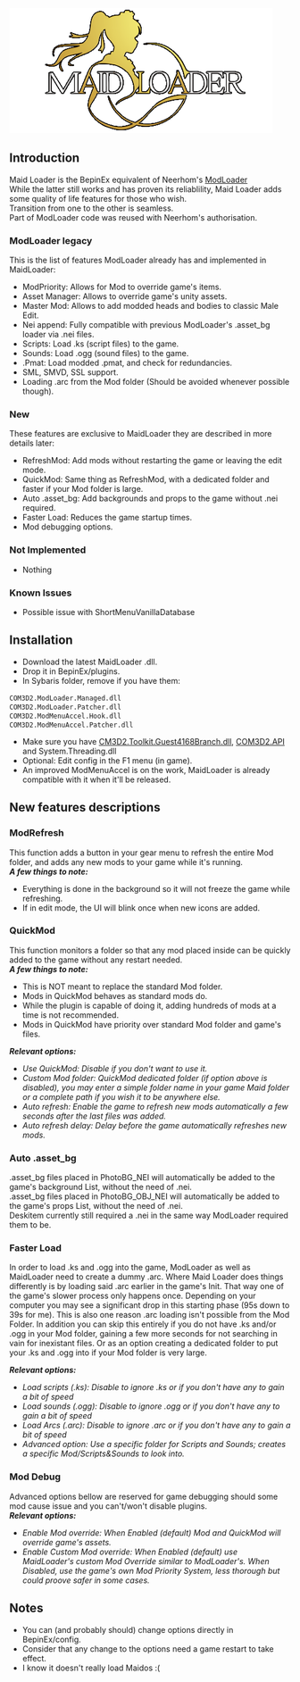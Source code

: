 ![MaidLoader](MaidLoaderLogo.png)

## Introduction

Maid Loader is the BepinEx equivalent of Neerhom's [ModLoader](https://github.com/Neerhom/COM3D2.ModLoader)  
While the latter still works and has proven its reliablility, Maid Loader adds some quality of life features for those who wish.  
Transition from one to the other is seamless.  
Part of ModLoader code was reused with Neerhom's authorisation.  

### ModLoader legacy
This is the list of features ModLoader already has and implemented in MaidLoader:
- ModPriority: Allows for Mod to override game's items.
- Asset Manager: Allows to override game's unity assets.
- Master Mod: Allows to add modded heads and bodies to classic Male Edit.
- Nei append: Fully compatible with previous ModLoader's .asset_bg loader via .nei files.
- Scripts: Load .ks (script files) to the game.
- Sounds: Load .ogg (sound files) to the game.
- .Pmat: Load modded .pmat, and check for redundancies.
- SML, SMVD, SSL support.
- Loading .arc from the Mod folder (Should be avoided whenever possible though).

### New  
These features are exclusive to MaidLoader they are described in more details later:
- RefreshMod:  Add mods without restarting the game or leaving the edit mode.
- QuickMod: Same thing as RefreshMod, with a dedicated folder and faster if your Mod folder is large.
- Auto .asset_bg: Add backgrounds and props to the game without .nei required.
- Faster Load: Reduces the game startup times.
- Mod debugging options.

### Not Implemented
- Nothing

### Known Issues
- Possible issue with ShortMenuVanillaDatabase


## Installation
- Download the latest MaidLoader .dll.
- Drop it in BepinEx/plugins.
- In Sybaris folder, remove if you have them:
```
COM3D2.ModLoader.Managed.dll
COM3D2.ModLoader.Patcher.dll
COM3D2.ModMenuAccel.Hook.dll
COM3D2.ModMenuAccel.Patcher.dll
```
- Make sure you have [CM3D2.Toolkit.Guest4168Branch.dll](https://github.com/JustAGuest4168/CM3D2.Toolkit/releases), [COM3D2.API](https://github.com/DeathWeasel1337/COM3D2_Plugins/releases/tag/v3) and System.Threading.dll
- Optional: Edit config in the F1 menu (in game).
- An improved ModMenuAccel is on the work, MaidLoader is already compatible with it when it'll be released.

## New features descriptions
### ModRefresh
This function adds a button in your gear menu to refresh the entire Mod folder, and adds any new mods to your game while it's running.  
__*A few things to note:*__
- Everything is done in the background so it will not freeze the game while refreshing.
- If in edit mode, the UI will blink once when new icons are added.

### QuickMod
This function monitors a folder so that any mod placed inside can be quickly added to the game without any restart needed.  
__*A few things to note:*__
- This is NOT meant to replace the standard Mod folder.  
- Mods in QuickMod behaves as standard mods do.
- While the plugin is capable of doing it, adding hundreds of mods at a time is not recommended.
- Mods in QuickMod have priority over standard Mod folder and game's files.

__*Relevant options:*__  
- *Use QuickMod: Disable if you don't want to use it.*   
- *Custom Mod folder: QuickMod dedicated folder (if option above is disabled), you may enter a simple folder name in your game Maid folder or a complete path if you wish it to be anywhere else.*  
- *Auto refresh: Enable the game to refresh new mods automatically a few seconds after the last files was added.*  
- *Auto refresh delay: Delay before the game automatically refreshes new mods.*  

### Auto .asset_bg
.asset_bg files placed in PhotoBG_NEI will automatically be added to the game's background List, without the need of .nei.  
.asset_bg files placed in PhotoBG_OBJ_NEI will automatically be added to the game's props List, without the need of .nei.  
Deskitem currently still required a .nei in the same way ModLoader required them to be.  

### Faster Load
In order to load .ks and .ogg into the game, ModLoader as well as MaidLoader need to create a dummy .arc. Where Maid Loader does things differently is by loading said .arc earlier in the game's Init. That way one of the game's slower process only happens once. Depending on your computer you may see a significant drop in this starting phase (95s down to 39s for me). This is also one reason .arc loading isn't possible from the Mod Folder. In addition you can skip this entirely if you do not have .ks and/or .ogg in your Mod folder, gaining a few more seconds for not searching in vain for inexistant files. Or as an option creating a dedicated folder to put your .ks and .ogg into if your Mod folder is very large.

__*Relevant options:*__  
- *Load scripts (.ks): Disable to ignore .ks or if you don't have any to gain a bit of speed*  
- *Load sounds (.ogg): Disable to ignore .ogg or if you don't have any to gain a bit of speed*
- *Load Arcs (.arc): Disable to ignore .arc or if you don't have any to gain a bit of speed*
- *Advanced option: Use a specific folder for Scripts and Sounds; creates a specific Mod/Scripts&Sounds to look into.*  

### Mod Debug
Advanced options bellow are reserved for game debugging should some mod cause issue and you can't/won't disable plugins.  
__*Relevant options:*__  
- *Enable Mod override: When Enabled (default) Mod and QuickMod will override game's assets.*
- *Enable Custom Mod override: When Enabled (default) use MaidLoader's custom Mod Override similar to ModLoader's. When Disabled, use the game's own Mod Priority System, less thorough but could proove safer in some cases.*  


## Notes
- You can (and probably should) change options directly in BepinEx/config.
- Consider that any change to the options need a game restart to take effect.
- I know it doesn't really load Maidos :(
